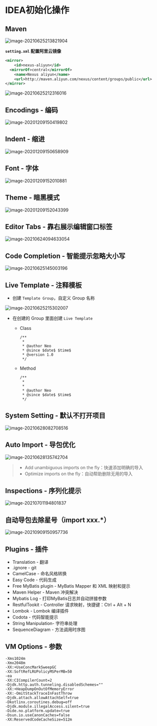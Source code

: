 # IDEA初始化操作

## Maven

![image-20210625213821904](images/image-20210625213821904.png)

**`setting.xml` 配置阿里云镜像**

```xml
<mirror>
	<id>nexus-aliyun</id>
  <mirrorOf>central</mirrorOf>
	<name>Nexus aliyun</name>
	<url>http://maven.aliyun.com/nexus/content/groups/public</url>
</mirror>
```

![image-20210625212316016](images/image-20210625212316016.png)



## Encodings - 编码

![image-20201209150419802](images/image-20201209150419802.png)

## Indent - 缩进

![image-20201209150658909](images/image-20201209150658909.png)

## Font - 字体

![image-20201209152010881](images/image-20201209152010881.png)

## Theme - 暗黑模式

![image-20201209152043399](images/image-20201209152043399.png)

## Editor Tabs - 靠右展示编辑窗口标签

![image-20210624094633054](images/image-20210624094633054.png)

## Code Completion - 智能提示忽略大小写

![image-20210625145003196](images/image-20210625145003196.png)



## Live Template - 注释模板

- 创建 `Template Group`，自定义 Group 名称

![image-20210625215302007](images/image-20210625215302007.png)

- 在创建的 Group 里面创建 `Live Template`

  - Class

    ```
    /**
     * 
     * @author Neo
     * @since $date$ $time$
     * @version 1.0
     */
    ```

  - Method

    ```
    /**
     * 
     *
     * @author Neo
     * @since $date$ $time$
     */
    ```

## System Setting - 默认不打开项目

![image-20210628082708516](images/image-20210628082708516.png)


## Auto Import - 导包优化

![image-20210628135742704](images/image-20210628135742704.png)

> - Add unambiguous imports on the fly：快速添加明确的导入
> - Optimize imports on the fly：自动帮助删除无用的导入
## Inspections - 序列化提示

![image-20210701194801837](images/image-20210701194801837.png)



## 自动导包去除星号（import xxx.*）

![image-20210909150957736](images/image-20210909150957736.png)

## Plugins - 插件

- Translation - 翻译
- .ignore - git
- CamelCase - 命名风格转换
- Easy Code - 代码生成
- Free MyBatis plugin - MyBatis Mapper 和 XML 映射和提示
- Maven Helper - Maven 冲突解决
- Mybatis Log - 打印MyBatis日志并自动拼接参数
- RestfulTookit - Controller 请求映射，快捷键：Ctrl + Alt + N
- Lombok - Lombok 编译插件
- Codota - 代码智能提示
- String Manipulation- 字符串处理
- SequenceDiagram - 方法调用时序图

## VM Options - 参数

```
-Xms1024m
-Xmx2048m
-XX:+UseConcMarkSweepGC
-XX:SoftRefLRUPolicyMSPerMB=50
-ea
-XX:CICompilerCount=2
-Djdk.http.auth.tunneling.disabledSchemes=""
-XX:+HeapDumpOnOutOfMemoryError
-XX:-OmitStackTraceInFastThrow
-Djdk.attach.allowAttachSelf=true
-Dkotlinx.coroutines.debug=off
-Djdk.module.illegalAccess.silent=true
-Dide.no.platform.update=true
-Dsun.io.useCanonCaches=false
-XX:ReservedCodeCacheSize=512m
```

